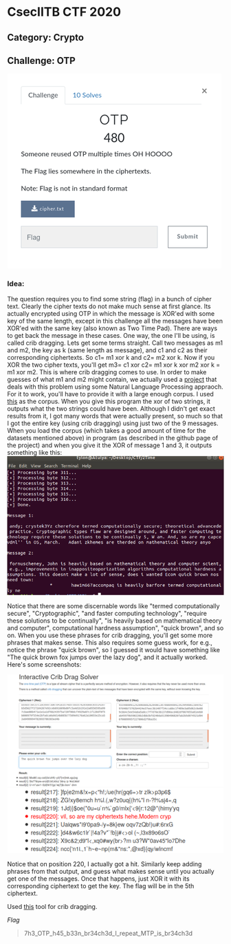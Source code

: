 # CsecIITB CTF 2020
## Category: Crypto
## Challenge: OTP

![](Capture.png)

### Idea: 

The question requires you to find some string (flag) in a bunch of cipher text. Clearly the cipher texts do not make much sense at first glance. Its actually
encrypted using OTP in which the message is XOR'ed with some key of the same length, except in this challenge all the messages have been XOR'ed with the
same key (also known as Two Time Pad). There are ways to get back the message in these cases. One way, the one I'll be using, is called crib dragging. Lets get some terms straight. Call two messages as m1 and m2, the key as k (same length as message), and c1 and c2 as their corresponding ciphertexts. 
So c1= m1 xor k and c2= m2 xor k. Now if you XOR the two cipher texts, you'll get m3= c1 xor c2= m1 xor k xor m2 xor k = m1 xor m2. This is where crib dragging comes to use. In order to make guesses of what m1 and m2 might contain, we actually used a [project](https://github.com/MrBhendel/2Time) that deals with this 
problem using some Natural Language Processing appraoch. For it to work, you'll have to provide it with a large enough corpus. I used [this](http://www.cs.cmu.edu/~enron/) as the corpus. When you give this program the xor of two strings, it outputs what the two strings could have been. Although I didn't get exact results from it, I got many words that were actually present, so much so that I got the entire key (using crib dragging) using just two of the 9 messages.
When you load the corpus (which takes a good amount of time for the datasets mentioned above) in program (as described in the github page of the project) and when you give it the XOR of message 1 and 3, it outputs something like this:
![](Output.png)

Notice that there are some discernable words like "termed computationally secure", "Cryptographic", "and faster computing technology", "require these solutions to be continually", "is heavily based on mathematical theory and computer", computational hardness assumption", "quick brown", and so on. When you use these phrases for crib dragging, you'll get some more phrases that makes sense. This also requires some guess work, for e.g., notice the phrase "quick brown", so I guessed it would have something like "The quick brown fox jumps over the lazy dog", and it actually worked. Here's some screenshots:

![](Crib1.png)
![](Crib2.png)

Notice that on position 220, I actually got a hit. Similarly keep adding phrases from that output, and guess what makes sense until you actually get one of the messages. Once that happens, just XOR it with its corresponding ciphertext to get the key. The flag will be in the 5th ciphertext.

Used [this](https://lzutao.github.io/cribdrag/) tool for crib dragging.

*Flag*
> 7h3_OTP_h45_b33n_br34ch3d_I_repeat_MTP_is_br34ch3d


